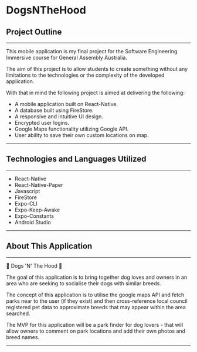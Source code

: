 # DogsNTheHood

## Project Outline
- - - -
This mobile application is my final project for the Software Engineering Immersive course for General Assembly Australia. 

The aim of this project is to allow students to create something without any limitations to the technologies or the complexity of the developed application. 

With that in mind the following project is aimed at delivering the following:

- A mobile application built on React-Native.
- A database built using FireStore.
- A responsive and intuitive UI design.
- Encrypted user logins.
- Google Maps functionality utilizing Google API.
- User ability to save their own custom locations on map.

- - - - 

## Technologies and Languages Utilized
- - - -
- React-Native
- React-Native-Paper
- Javascript
- FireStore
- Expo-CLI
- Expo-Keep-Awake
- Expo-Constants
- Android Studio
- - - -
## About This Application
- - - -
:dog: Dogs 'N' The Hood :dog:

The goal of this application is to bring together dog loves and owners in an area who are seeking to socialise their dogs with similar breeds. 

The concept of this application is to utilise the google maps API and fetch parks near to the user (if they exist) and then cross-reference local council registered pet data to approximate breeds that may appear within the area searched.

The MVP for this application will be a park finder for dog lovers - that will allow owners to comment on park locations and add their own photos and breed names.

- - - -

